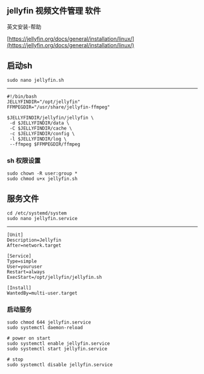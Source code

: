 
## jellyfin 视频文件管理 软件 ##

英文安装-帮助

[https://jellyfin.org/docs/general/installation/linux/](https://jellyfin.org/docs/general/installation/linux/)

## 启动sh ##
    sudo nano jellyfin.sh
    

----------

    #!/bin/bash
    JELLYFINDIR="/opt/jellyfin"
    FFMPEGDIR="/usr/share/jellyfin-ffmpeg"
    
    $JELLYFINDIR/jellyfin/jellyfin \
     -d $JELLYFINDIR/data \
     -C $JELLYFINDIR/cache \
     -c $JELLYFINDIR/config \
     -l $JELLYFINDIR/log \
     --ffmpeg $FFMPEGDIR/ffmpeg

### sh 权限设置 ###
    sudo chown -R user:group *
    sudo chmod u+x jellyfin.sh

## 服务文件 ##

    cd /etc/systemd/system
    sudo nano jellyfin.service

----------

    [Unit]
    Description=Jellyfin
    After=network.target
    
    [Service]
    Type=simple
    User=youruser
    Restart=always
    ExecStart=/opt/jellyfin/jellyfin.sh
    
    [Install]
    WantedBy=multi-user.target

### 启动服务 ###

    sudo chmod 644 jellyfin.service
    sudo systemctl daemon-reload

	# power on start
    sudo systemctl enable jellyfin.service
    sudo systemctl start jellyfin.service

	# stop
	sudo systemctl disable jellyfin.service